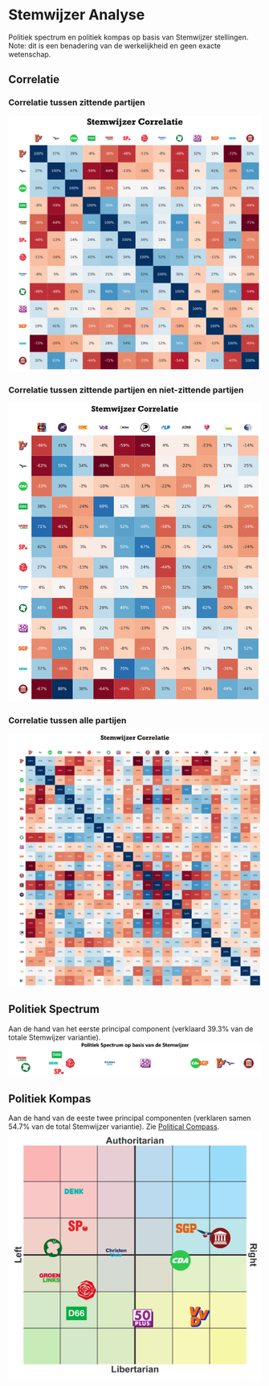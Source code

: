 # Stemwijzer Analyse

Politiek spectrum en politiek kompas op basis van Stemwijzer stellingen. Note: dit is een benadering van de werkelijkheid en geen exacte wetenschap.

## Correlatie
### Correlatie tussen zittende partijen
![](figures/political_correlation_current.png)

### Correlatie tussen zittende partijen en niet-zittende partijen
![](figures/political_correlation_new.png)

### Correlatie tussen alle partijen
![](figures/political_correlation.png)

## Politiek Spectrum
Aan de hand van het eerste principal component (verklaard 39.3% van de totale Stemwijzer variantie).
![](figures/political_spectrum.png)

## Politiek Kompas
Aan de hand van de eeste twee principal componenten (verklaren samen 54.7% van de total Stemwijzer variantie). Zie [Political Compass](https://www.politicalcompass.org/).
![](figures/political_compass.png)